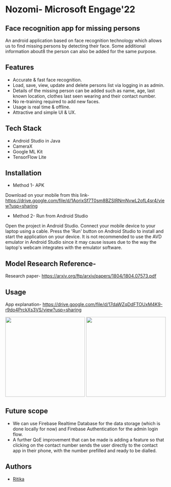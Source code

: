 # Nozomi- Microsoft Engage'22

## Face recognition app for missing persons

An android application based on face recognition technology which allows us to find missing persons by detecting their face.
Some additional information about8 the person can also be added for the same purpose. 

## Features

- Accurate & fast face recognition.
- Load, save, view, update and delete persons list via logging in as admin.
- Details of the missing person can be added such as name, age, last known location, clothes last seen wearing and their contact number.
- No re-training required to add new faces.
- Usage is real time & offline.
- Attractive and simple UI & UX.


## Tech Stack

- Android Studio in Java
- CameraX
- Google ML Kit
- TensorFlow Lite

## Installation

- Method 1- APK

Download on your mobile from this link- https://drive.google.com/file/d/1AorixSf7T0sm8BZSIRNmNvwL2ofL4sr4/view?usp=sharing

- Method 2- Run from Android Studio

Open the project in Android Studio. Connect your mobile device to your laptop using a cable. Press the 'Run' button on Android Studio to install and start the application on your device. It is not recommended to use the AVD emulator in Android Studio since it may cause issues due to the way the laptop's webcam integrates with the emulator software.

## Model Research Reference-

Research paper- https://arxiv.org/ftp/arxiv/papers/1804/1804.07573.pdf

## Usage 

App explanation- https://drive.google.com/file/d/17daWZqDdFTOUxM4K9-r9do4PrckXs3VS/view?usp=sharing
 
<img src="https://user-images.githubusercontent.com/57474424/170862534-b4b7274a-9fdc-4db0-9c18-5bb5a25b781c.jpg" width="250">  <img src="https://user-images.githubusercontent.com/57474424/170862714-72eb6e85-02af-4763-bca3-ec6d7c80919e.jpg" width="250">

## Future scope

- We can use Firebase Realtime Database for the data storage (which is done locally for now) and Firebase Authentication for the admin login flow. 
- A further QoE improvement that can be made is adding a feature so that clicking on the contact number sends the user directly to the contact app in their phone, with the number prefilled and ready to be dialled.


## Authors

- [Ritika](https://github.com/ritikasinghgautam)
